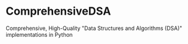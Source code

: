 # ComprehensiveDSA
Comprehensive, High-Quality "Data Structures and Algorithms (DSA)" implementations in Python
